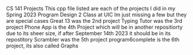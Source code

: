 
CS 141 Projects
This cpp file listed are each of the projects I did in my Spring 2023 Program Design 2 Class at UIC
Im just missing a few but they are special cases 
Great 13 was the 2nd project
Typing Tutor was the 3rd project
Phone App is the 4th Project which will be in another repositiorty due to its sheer size, if after September 14th 2023 it should be in its repostitory
Scrambler was the 5th project
program6complete is the 6th project, its also called Graphs
